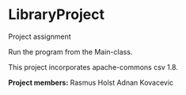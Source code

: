 # LibraryProject
 Project assignment


Run the program from the Main-class.

This project incorporates apache-commons csv 1.8.


**Project members:**
Rasmus Holst
Adnan Kovacevic



